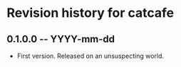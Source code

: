 # Revision history for catcafe

## 0.1.0.0 -- YYYY-mm-dd

* First version. Released on an unsuspecting world.
